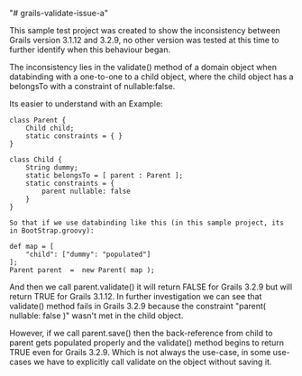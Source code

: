 "# grails-validate-issue-a" 

This sample test project was created to show the inconsistency between Grails version 3.1.12 and 3.2.9, no other version was tested at this time to further identify when this behaviour began.

The inconsistency lies in the validate() method of a domain object when databinding with a one-to-one to a child object, where the child object has a belongsTo with a constraint of nullable:false.

Its easier to understand with an Example:

```
class Parent {
	Child child;
    static constraints = { }
}

class Child {
	String dummy;
	static belongsTo = [ parent : Parent ];
    static constraints = {
		parent nullable: false
    }
}
```

```
So that if we use databinding like this (in this sample project, its in BootStrap.groovy):

def map = [
	"child": ["dummy": "populated"]
];
Parent parent  =  new Parent( map );
```

And then we call parent.validate() it will return FALSE for Grails 3.2.9 but will return TRUE for Grails 3.1.12.
In further investigation we can see that validate() method fails in Grails 3.2.9 because the constraint "parent( nullable: false )" wasn't met in the child object.

However, if we call parent.save() then the back-reference from child to parent gets populated properly and the validate() method begins to return TRUE even for Grails 3.2.9. Which is not always the use-case, in some use-cases we have to explicitly call validate on the object without saving it.
